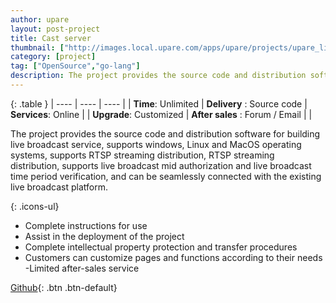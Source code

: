 ```yaml
---
author: upare
layout: post-project
title: Cast server
thumbnail: ["http://images.local.upare.com/apps/upare/projects/upare_live_server/images/index.jpg","http://images.local.upare.com/apps/upare/projects/upare_live_server/images/template.jpg"]
category: [project]
tag: ["OpenSource","go-lang"]
description: The project provides the source code and distribution software for building live broadcast service, supports  windows, Linux and MacOS operating systems, supports RTSP streaming distribution, RTSP streaming distribution, supports live broadcast mid authorization and live broadcast time period verification, and can be seamlessly connected with the existing live broadcast platform.  
---
```

{:  .table }
| ---- | ---- | ---- |
| **Time**:  Unlimited  |  **Delivery** :  Source code  |  **Services**:  Online |
| **Upgrade**:  Customized  |  **After sales** :  Forum / Email  | |

The project provides the source code and distribution software for building live broadcast service, supports  windows, Linux and MacOS operating systems, supports RTSP streaming distribution, RTSP streaming distribution, supports live broadcast mid authorization and live broadcast time period verification, and can be seamlessly connected with the existing live broadcast platform. 

{: .icons-ul}
- Complete instructions for use
- Assist in the deployment of the project
- Complete intellectual property protection and transfer procedures
- Customers can customize pages and functions according to their needs
-Limited after-sales service


[Github](https://github.com/hallwann/EasyDarwinMysql){: .btn .btn-default}